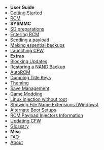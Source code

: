 - **User Guide**
- [Getting Started](user_guide/getting_started.md)
- [RCM](user_guide/rcm.md)
- **SYSMMC**
- [SD preparations](user_guide/sysnand/sd_preparation.md)
- [Entering RCM](user_guide/sysnand/entering_rcm.md)
- [Sending a payload](user_guide/sysnand/sending_payload.md)
- [Making essential backups](user_guide/sysnand/making_essential_backups.md)
- [Launching CFW](user_guide/sysnand/launching_cfw.md)
- **Extras**
- [Blocking Updates](extras/blocking_updates.md)
- [Restoring a NAND Backup](extras/nandrestore.md)
- [AutoRCM](extras/autorcm.md)
- [Dumping Title Keys](extras/dumping_title_keys.md)
- [Theming](extras/theming.md)
- [Save Management](extras/save_management.md)
- [Game Modding](extras/game_modding.md)
- [Linux injection without root](extras/adding_udev.md)
- [Showing File Name Extensions (Windows)](extras/showing_file_extensions.md)
- [Alternate Boot Setups](extras/alternate_bootsetups.md)
- [RCM Payload Injectors Information](extras/rcm_injectors.md)
- [Updating CFW](extras/updating.md)
- [Glossary](extras/glossary.md)
- **Misc**
- [FAQ](faq.md)
- [About](about.md)
